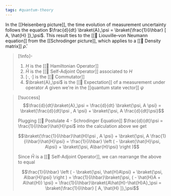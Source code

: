 ```yaml
---
tags: #quantum-theory 
---
```

In the [[Heisenberg picture]], the time evolution of measurement uncertainty follows the equation $\frac{d}{dt} \braket{A}_\psi = \braket{\frac{1}{i\hbar} [ A, \hat{H} ]}_\psi$. This result ties to the [[📗 Liouville–von Neumann equation]] from the [[Schrodinger picture]], which applies to a [[📘 Density matrix]] $\hat \rho$.

>[!info]-
> 1. $H$ is the [[📘 Hamiltonian Operator]]
> 2. $\hat{H}$ is the [[📘 Self-Adjoint Operator]] associated to $H$ 
> 3. $[ \cdot , \cdot ]$ is the [[📘 Commutator]]
> 4. $\braket{A}_\psi$ is the [[📘 Expectation]] of a measurement under operator $A$ given we're in the [[quantum state vector]] $\psi$ 

>[!success]
> $$\frac{d}{dt}\braket{A}_\psi = \frac{d}{dt} \braket{\psi, A \psi} = \braket{\frac{d}{dt}\psi , A \psi} + \braket{\psi, A \frac{d}{dt}\psi}$$
>
> Plugging [[📕 Postulate 4 - Schrodinger Equation]] $\frac{d}{dt}\psi = \frac{1}{i\hbar}\hat{H}\psi$ into the calculation above we get  
>
> $$\braket{\frac{1}{i\hbar}\hat{H}\psi , A \psi} + \braket{\psi, A \frac{1}{i\hbar}\hat{H}\psi} = \frac{1}{i\hbar} \left ( - \braket{\hat{H}\psi, A\psi} + \braket{\psi, A\bar{H}\psi} \right )$$
> 
> Since $\hat{H}$ is a [[📘 Self-Adjoint Operator]], we can rearrange the above to equal
>
> $$\frac{1}{i\hbar} \left ( - \braket{\psi, \hat{H}A\psi} + \braket{\psi, A\bar{H}\psi} \right ) = \frac{1}{i\hbar}\braket{\psi, ( - \hat{H}A + A\hat{H}) \psi} = \frac{1}{i\hbar}\braket{A\hat{H}-\hat{H}A}_\psi = \braket{\frac{1}{i\hbar} [ A, \hat{H} ]}_\psi$$
